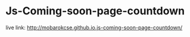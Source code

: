 # Js-Coming-soon-page-countdown

live link:  http://mobarokcse.github.io.js-coming-soon-page-countdown/
